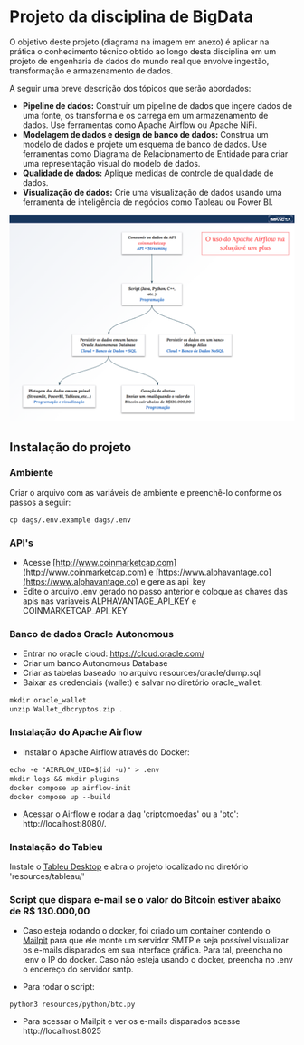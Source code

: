 # Projeto da disciplina de BigData

O objetivo deste projeto (diagrama na imagem em anexo) é aplicar na prática o conhecimento técnico obtido ao longo desta disciplina em um projeto de engenharia de dados do mundo real que envolve ingestão, transformação e armazenamento de dados. 

A seguir uma breve descrição dos tópicos que serão abordados:

- **Pipeline de dados:** Construir um pipeline de dados que ingere dados de uma fonte, os transforma e os carrega em um armazenamento de dados. Use ferramentas como Apache Airflow ou Apache NiFi.
- **Modelagem de dados e design de banco de dados:** Construa um modelo de dados e projete um esquema de banco de dados. Use ferramentas como Diagrama de Relacionamento de Entidade para criar uma representação visual do modelo de dados.
- **Qualidade de dados:** Aplique medidas de controle de qualidade de dados.
- **Visualização de dados:** Crie uma visualização de dados usando uma ferramenta de inteligência de negócios como Tableau ou Power BI. 

![plot](./resources/diagrama_projeto.png)

## Instalação do projeto

### Ambiente
Criar o arquivo com as variáveis de ambiente e preenchê-lo conforme os passos a seguir:

```
cp dags/.env.example dags/.env
```

### API's
- Acesse [http://www.coinmarketcap.com](http://www.coinmarketcap.com) e [https://www.alphavantage.co](https://www.alphavantage.co) e gere as api_key
- Edite o arquivo .env gerado no passo anterior e coloque as chaves das apis nas variaveis ALPHAVANTAGE_API_KEY e COINMARKETCAP_API_KEY

### Banco de dados Oracle Autonomous 

- Entrar no oracle cloud: https://cloud.oracle.com/
- Criar um banco Autonomous Database
- Criar as tabelas baseado no arquivo resources/oracle/dump.sql
- Baixar as credenciais (wallet) e salvar no diretório oracle_wallet:
```
mkdir oracle_wallet
unzip Wallet_dbcryptos.zip .
```

### Instalação do Apache Airflow
- Instalar o Apache Airflow através do Docker:
```
echo -e "AIRFLOW_UID=$(id -u)" > .env
mkdir logs && mkdir plugins
docker compose up airflow-init
docker compose up --build
```

- Acessar o Airflow e rodar a dag 'criptomoedas' ou a 'btc': http://localhost:8080/.

### Instalação do Tableu

Instale o [Tableu Desktop](https://www.tableau.com/products/desktop) e abra o projeto localizado no diretório 'resources/tableau/'

### Script que dispara e-mail se o valor do Bitcoin estiver abaixo de R$ 130.000,00

- Caso esteja rodando o docker, foi criado um container contendo o [Mailpit](https://github.com/axllent/mailpit) para que ele monte um servidor SMTP e seja possível visualizar os e-mails disparados em sua interface gráfica. Para tal, preencha no .env o IP do docker. Caso não esteja usando o docker, preencha no .env o endereço do servidor smtp.

- Para rodar o script:

```
python3 resources/python/btc.py
```

- Para acessar o Mailpit e ver os e-mails disparados acesse http://localhost:8025